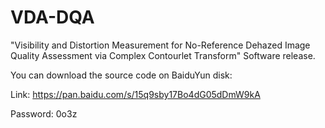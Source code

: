 # VDA-DQA
"Visibility and Distortion Measurement for No-Reference Dehazed Image Quality Assessment via  Complex Contourlet Transform" Software release.

You can download the source code on BaiduYun disk:

Link: https://pan.baidu.com/s/15q9sby17Bo4dG05dDmW9kA 

Password: 0o3z
